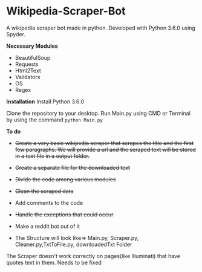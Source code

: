 # Wikipedia-Scraper-Bot
A wikipedia scraper bot made in python. Developed with Python 3.6.0 using Spyder.

<b>Necessary Modules</b>

* BeautifulSoup
* Requests
* Html2Text
* Validators
* OS
* Regex

<b>Installation</b>
Install Python 3.6.0

Clone the repository to your desktop. Run Main.py using CMD or Terminal by using the command `python Main.py`

<b>To do</b>

*  ~~Create a very basic wikipedia scraper that scrapes the title and the first few paragraphs. We will provide a url and the scraped text will be stored in a text file in a output folder.~~


*  ~~Create a separate file for the downloaded text~~

* ~~Divide the code among various modules~~

* ~~Clean the scraped data~~

* Add comments to the code

* ~~Handle the exceptions that could occur~~

* Make a reddit bot out of it


* The Structure will look like=> Main.py, Scraper.py, Cleaner.py,TxtToFile.py, downloadedTxt Folder

The Scraper doesn't work correctly on pages(like Illuminati) that have quotes text in them. Needs to be fixed
